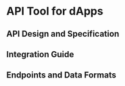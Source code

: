 # API Tool for dApps

## API Design and Specification

## Integration Guide

## Endpoints and Data Formats
